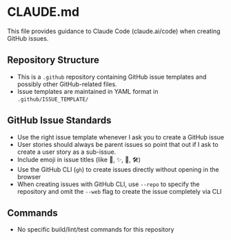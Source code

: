 # CLAUDE.md

This file provides guidance to Claude Code (claude.ai/code) when creating GitHub issues.

## Repository Structure
- This is a `.github` repository containing GitHub issue templates and possibly other GitHub-related files.
- Issue templates are maintained in YAML format in `.github/ISSUE_TEMPLATE/`

## GitHub Issue Standards
- Use the right issue template whenever I ask you to create a GitHub issue
- User stories should always be parent issues so point that out if I ask to create a user story as a sub-issue.
- Include emoji in issue titles (like 🐞, ✨, 🌵, 🛠️)
- Use the GitHub CLI (`gh`) to create issues directly without opening in the browser
- When creating issues with GitHub CLI, use `--repo` to specify the repository and omit the `--web` flag to create the issue completely via CLI

## Commands
- No specific build/lint/test commands for this repository
